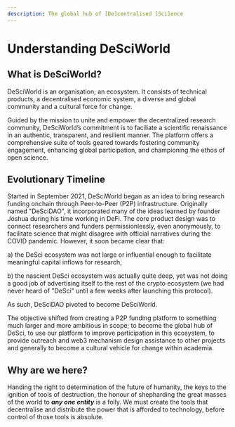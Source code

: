 ```yaml
---
description: The global hub of [De]centralised [Sci]ence
---
```


# Understanding DeSciWorld

## What is DeSciWorld?&#x20;

DeSciWorld is an organisation; an ecosystem. It consists of technical products, a decentralised economic system, a diverse and global community and a cultural force for change.&#x20;

Guided by the mission to unite and empower the decentralized research community, DeSciWorld’s commitment is to faciliate a scientific renaissance in an authentic, transparent, and resilient manner. The platform offers a comprehensive suite of tools geared towards fostering community engagement, enhancing global participation, and championing the ethos of open science.

## Evolutionary Timeline

Started in September 2021, DeSciWorld began as an idea to bring research funding onchain through Peer-to-Peer (P2P) infrastructure. Originally named "DeSciDAO", it incorporated many of the ideas learned by founder Joshua during his time working in DeFi. The core product design was to connect researchers and funders permissionlessly, even anonymously, to facilitate science that might disagree with official narratives during the COVID pandemic. However, it soon became clear that:

&#x20;   a) the DeSci ecosystem was not large or influential enough to facilitate meaningful capital inflows for research,

&#x20;   b) the nascient DeSci ecosystem was actually quite deep, yet was not doing a good job of advertising itself to the rest of the crypto ecosystem (we had never heard of "DeSci" until a few weeks after launching this protocol).

As such, DeSciDAO pivoted to become DeSciWorld.&#x20;

The objective shifted from creating a P2P funding platform to something much larger and more ambitious in scope; to become the global hub of DeSci, to use our platform to improve participation in this ecosystem, to provide outreach and web3 mechanism design assistance to other projects and generally to become a cultural vehicle for change within academia.

## Why are we here?

Handing the right to determination of the future of humanity, the keys to the ignition of tools of destruction, the honour of shepharding the great masses of the world to _**any one entity**_ is a folly. We must create the tools that decentralise and distribute the power that is afforded to technology, before control of those tools is absolute.







